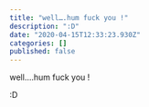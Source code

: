 ```yaml
---
title: "well….hum fuck you !"
description: ":D"
date: "2020-04-15T12:33:23.930Z"
categories: []
published: false
---
```


well….hum fuck you !

:D
